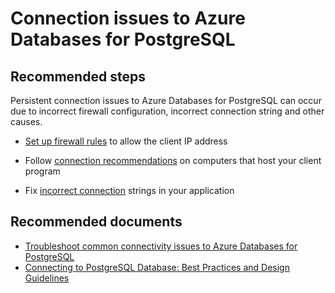 <properties
	pageTitle="Connection issues to PostgreSQL"
	description="Connection issues to PostgreSQL"
	service="microsoft.dbforpostgresql"
	resource="servers"
	authors="ankam"
	displayOrder="2"
	selfHelpType="resource"
	supportTopicIds="32628432,32628436,32628438,32628441,32628458,32628443"
	resourceTags="servers, databases"
	productPesIds="16222"
	cloudEnvironments="public"
/>

# Connection issues to Azure Databases for PostgreSQL

## **Recommended steps**
Persistent connection issues to Azure Databases for PostgreSQL can occur due to incorrect firewall configuration, incorrect connection string and other causes.<br>

* [Set up firewall rules](https://docs.microsoft.com/azure/postgresql/concepts-firewall-rules/) to allow the client IP address <br>

* Follow [connection recommendations](https://docs.microsoft.com/azure/postgresql/concepts-connection-libraries) on computers that host your client program <br>

* Fix [incorrect connection](https://docs.microsoft.com/azure/postgresql/concepts-high-availability) strings in your application <br>

## **Recommended documents**
* [Troubleshoot common connectivity issues to Azure Databases for PostgreSQL](https://docs.microsoft.com/azure/postgresql/concepts-high-availability/)<br>
* [Connecting to PostgreSQL Database: Best Practices and Design Guidelines](https://docs.microsoft.com/azure/postgresql/tutorial-design-database-using-azure-portal/)
